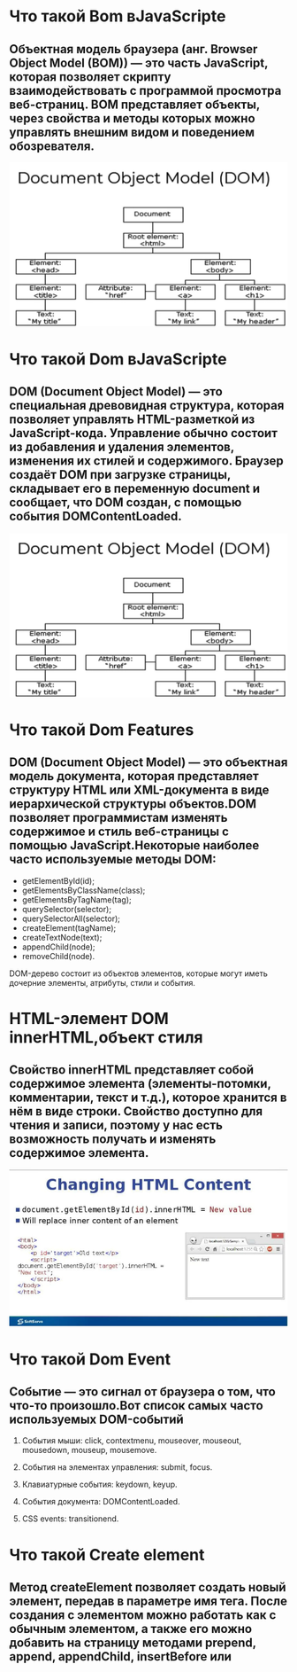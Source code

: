 # Что такой Bom вJavaScripte
## Объектная модель браузера (анг. Browser Object Model (BOM)) — это часть JavaScript, которая позволяет скрипту взаимодействовать с программой просмотра веб-страниц. BOM представляет объекты, через свойства и методы которых можно управлять внешним видом и поведением обозревателя. 

![alt text](image-1.png)

# Что такой Dom вJavaScripte
## DOM (Document Object Model) — это специальная древовидная структура, которая позволяет управлять HTML-разметкой из JavaScript-кода. Управление обычно состоит из добавления и удаления элементов, изменения их стилей и содержимого. Браузер создаёт DOM при загрузке страницы, складывает его в переменную document и сообщает, что DOM создан, с помощью события DOMContentLoaded. 

![alt text](image-1.png)


# Что такой Dom Features
## DOM (Document Object Model) — это объектная модель документа, которая представляет структуру HTML или XML-документа в виде иерархической структуры объектов.DOM позволяет программистам изменять содержимое и стиль веб-страницы с помощью JavaScript.Некоторые наиболее часто используемые методы DOM:
* getElementById(id);
* getElementsByClassName(class);
* getElementsByTagName(tag);
* querySelector(selector);
* querySelectorAll(selector);
* createElement(tagName);
* createTextNode(text);
* appendChild(node);
* removeChild(node).

DOM-дерево состоит из объектов элементов, которые могут иметь дочерние элементы, атрибуты, стили и события.

# HTML-элемент DOM innerHTML,объект стиля
## Свойство innerHTML представляет собой содержимое элемента (элементы-потомки, комментарии, текст и т.д.), которое хранится в нём в виде строки. Свойство доступно для чтения и записи, поэтому у нас есть возможность получать и изменять содержимое элемента.

![alt text](image-2.png)

# Что такой Dom Event
## Событие — это сигнал от браузера о том, что что-то произошло.Вот список самых часто используемых DOM-событий

1) События мыши: click, contextmenu, mouseover, mouseout, mousedown, mouseup, mousemove.

2) События на элементах управления: submit, focus.

3) Клавиатурные события: keydown, keyup.

4) События документа: DOMContentLoaded.

5) CSS events: transitionend.


# Что такой Create element
## Метод createElement позволяет создать новый элемент, передав в параметре имя тега. После создания с элементом можно работать как с обычным элементом, а также его можно добавить на страницу методами prepend, append, appendChild, insertBefore или